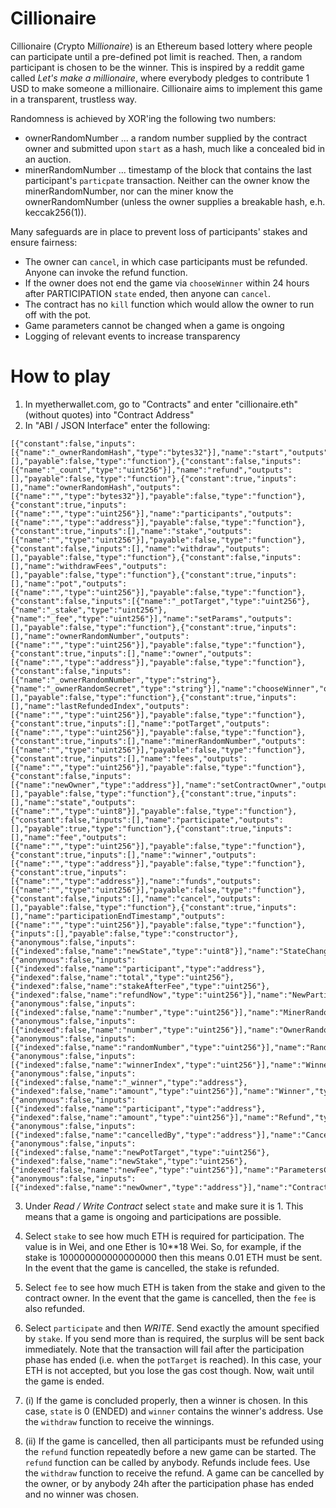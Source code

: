 # Cillionaire

Cillionaire (*C*rypto M*illionaire*) is an Ethereum based lottery where people can participate until a pre-defined pot limit is reached. Then, a random participant is chosen to be the winner. This is inspired by a reddit game called _Let's make a millionaire_, where everybody pledges to contribute 1 USD to make someone a millionaire. Cillionaire aims to implement this game in a transparent, trustless way.

Randomness is achieved by XOR'ing the following two numbers:
- ownerRandomNumber ... a random number supplied by the contract owner and submitted upon `start` as a hash, much like a concealed bid in an auction.
- minerRandomNumber ... timestamp of the block that contains the last participant's `particpate` transaction.
Neither can the owner know the minerRandomNumber, nor can the miner know the ownerRandomNumber (unless the owner supplies a breakable hash, e.h. keccak256(1)).

Many safeguards are in place to prevent loss of participants' stakes and ensure fairness:
- The owner can `cancel`, in which case participants must be refunded. Anyone can invoke the refund function.
- If the owner does not end the game via `chooseWinner` within 24 hours after PARTICIPATION `state` ended, then anyone can `cancel`.
- The contract has no `kill` function which would allow the owner to run off with the pot.
- Game parameters cannot be changed when a game is ongoing
- Logging of relevant events to increase transparency

# How to play

1. In myetherwallet.com, go to "Contracts" and enter "cillionaire.eth" (without quotes) into "Contract Address"
2. In "ABI / JSON Interface" enter the following:
```
[{"constant":false,"inputs":[{"name":"_ownerRandomHash","type":"bytes32"}],"name":"start","outputs":[],"payable":false,"type":"function"},{"constant":false,"inputs":[{"name":"_count","type":"uint256"}],"name":"refund","outputs":[],"payable":false,"type":"function"},{"constant":true,"inputs":[],"name":"ownerRandomHash","outputs":[{"name":"","type":"bytes32"}],"payable":false,"type":"function"},{"constant":true,"inputs":[{"name":"","type":"uint256"}],"name":"participants","outputs":[{"name":"","type":"address"}],"payable":false,"type":"function"},{"constant":true,"inputs":[],"name":"stake","outputs":[{"name":"","type":"uint256"}],"payable":false,"type":"function"},{"constant":false,"inputs":[],"name":"withdraw","outputs":[],"payable":false,"type":"function"},{"constant":false,"inputs":[],"name":"withdrawFees","outputs":[],"payable":false,"type":"function"},{"constant":true,"inputs":[],"name":"pot","outputs":[{"name":"","type":"uint256"}],"payable":false,"type":"function"},{"constant":false,"inputs":[{"name":"_potTarget","type":"uint256"},{"name":"_stake","type":"uint256"},{"name":"_fee","type":"uint256"}],"name":"setParams","outputs":[],"payable":false,"type":"function"},{"constant":true,"inputs":[],"name":"ownerRandomNumber","outputs":[{"name":"","type":"uint256"}],"payable":false,"type":"function"},{"constant":true,"inputs":[],"name":"owner","outputs":[{"name":"","type":"address"}],"payable":false,"type":"function"},{"constant":false,"inputs":[{"name":"_ownerRandomNumber","type":"string"},{"name":"_ownerRandomSecret","type":"string"}],"name":"chooseWinner","outputs":[],"payable":false,"type":"function"},{"constant":true,"inputs":[],"name":"lastRefundedIndex","outputs":[{"name":"","type":"uint256"}],"payable":false,"type":"function"},{"constant":true,"inputs":[],"name":"potTarget","outputs":[{"name":"","type":"uint256"}],"payable":false,"type":"function"},{"constant":true,"inputs":[],"name":"minerRandomNumber","outputs":[{"name":"","type":"uint256"}],"payable":false,"type":"function"},{"constant":true,"inputs":[],"name":"fees","outputs":[{"name":"","type":"uint256"}],"payable":false,"type":"function"},{"constant":false,"inputs":[{"name":"newOwner","type":"address"}],"name":"setContractOwner","outputs":[],"payable":false,"type":"function"},{"constant":true,"inputs":[],"name":"state","outputs":[{"name":"","type":"uint8"}],"payable":false,"type":"function"},{"constant":false,"inputs":[],"name":"participate","outputs":[],"payable":true,"type":"function"},{"constant":true,"inputs":[],"name":"fee","outputs":[{"name":"","type":"uint256"}],"payable":false,"type":"function"},{"constant":true,"inputs":[],"name":"winner","outputs":[{"name":"","type":"address"}],"payable":false,"type":"function"},{"constant":true,"inputs":[{"name":"","type":"address"}],"name":"funds","outputs":[{"name":"","type":"uint256"}],"payable":false,"type":"function"},{"constant":false,"inputs":[],"name":"cancel","outputs":[],"payable":false,"type":"function"},{"constant":true,"inputs":[],"name":"participationEndTimestamp","outputs":[{"name":"","type":"uint256"}],"payable":false,"type":"function"},{"inputs":[],"payable":false,"type":"constructor"},{"anonymous":false,"inputs":[{"indexed":false,"name":"newState","type":"uint8"}],"name":"StateChange","type":"event"},{"anonymous":false,"inputs":[{"indexed":false,"name":"participant","type":"address"},{"indexed":false,"name":"total","type":"uint256"},{"indexed":false,"name":"stakeAfterFee","type":"uint256"},{"indexed":false,"name":"refundNow","type":"uint256"}],"name":"NewParticipant","type":"event"},{"anonymous":false,"inputs":[{"indexed":false,"name":"number","type":"uint256"}],"name":"MinerRandomNumber","type":"event"},{"anonymous":false,"inputs":[{"indexed":false,"name":"number","type":"uint256"}],"name":"OwnerRandomNumber","type":"event"},{"anonymous":false,"inputs":[{"indexed":false,"name":"randomNumber","type":"uint256"}],"name":"RandomNumber","type":"event"},{"anonymous":false,"inputs":[{"indexed":false,"name":"winnerIndex","type":"uint256"}],"name":"WinnerIndex","type":"event"},{"anonymous":false,"inputs":[{"indexed":false,"name":"_winner","type":"address"},{"indexed":false,"name":"amount","type":"uint256"}],"name":"Winner","type":"event"},{"anonymous":false,"inputs":[{"indexed":false,"name":"participant","type":"address"},{"indexed":false,"name":"amount","type":"uint256"}],"name":"Refund","type":"event"},{"anonymous":false,"inputs":[{"indexed":false,"name":"cancelledBy","type":"address"}],"name":"Cancelled","type":"event"},{"anonymous":false,"inputs":[{"indexed":false,"name":"newPotTarget","type":"uint256"},{"indexed":false,"name":"newStake","type":"uint256"},{"indexed":false,"name":"newFee","type":"uint256"}],"name":"ParametersChanged","type":"event"},{"anonymous":false,"inputs":[{"indexed":false,"name":"newOwner","type":"address"}],"name":"ContractOwnershipTransferred","type":"event"}]
```
3. Under *Read / Write Contract* select `state` and make sure it is 1. This means that a game is ongoing and participations are possible.

4. Select `stake` to see how much ETH is required for participation. The value is in Wei, and one Ether is 10**18 Wei. So, for example, if the stake is 100000000000000000 then this means 0.01 ETH must be sent. In the event that the game is cancelled, the stake is refunded. 

5. Select `fee` to see how much ETH is taken from the stake and given to the contract owner. In the event that the game is cancelled, then the `fee` is also refunded.

6. Select `participate` and then *WRITE*. Send exactly the amount specified by `stake`. If you send more than is required, the surplus will be sent back immediately. Note that the transaction will fail after the participation phase has ended (i.e. when the `potTarget` is reached). In this case, your ETH is not accepted, but you lose the gas cost though. 
Now, wait until the game is ended. 

7. (i) If the game is concluded properly, then a winner is chosen. In this case, `state` is 0 (ENDED) and `winner` contains the winner's address. Use the `withdraw` function to receive the winnings.

7. (ii) If the game is cancelled, then all participants must be refunded using the `refund` function repeatedly before a new game can be started. The `refund` function can be called by anybody. Refunds include fees. Use the `withdraw` function to receive the refund. A game can be cancelled by the owner, or by anybody 24h after the participation phase has ended and no winner was chosen. 
